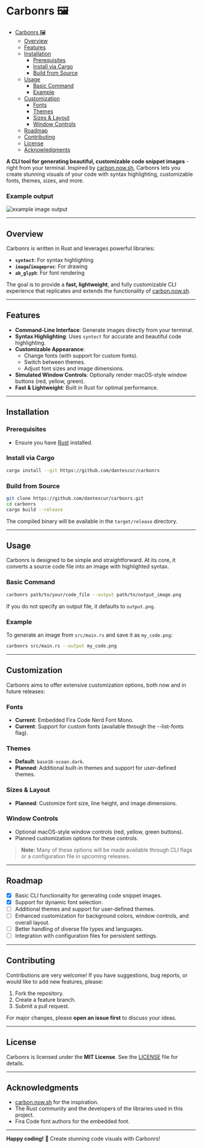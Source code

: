 # Carbonrs 🖼️

<!--toc:start-->

- [Carbonrs 🖼️](#carbonrs-🖼️)
  - [Overview](#overview)
  - [Features](#features)
  - [Installation](#installation)
    - [Prerequisites](#prerequisites)
    - [Install via Cargo](#install-via-cargo)
    - [Build from Source](#build-from-source)
  - [Usage](#usage)
    - [Basic Command](#basic-command)
    - [Example](#example)
  - [Customization](#customization)
    - [Fonts](#fonts)
    - [Themes](#themes)
    - [Sizes & Layout](#sizes-layout)
    - [Window Controls](#window-controls)
  - [Roadmap](#roadmap)
  - [Contributing](#contributing)
  - [License](#license)
  - [Acknowledgments](#acknowledgments)
  <!--toc:end-->

**A CLI tool for generating beautiful, customizable code snippet images** - right from your terminal. Inspired by [carbon.now.sh](https://carbon.now.sh), Carbonrs lets you create stunning visuals of your code with syntax highlighting, customizable fonts, themes, sizes, and more.

### Example output

![example image output](./output.png)

---

## Overview

Carbonrs is written in Rust and leverages powerful libraries:

- **`syntect`**: For syntax highlighting
- **`image`/`imageproc`**: For drawing
- **`ab_glyph`**: For font rendering

The goal is to provide a **fast, lightweight**, and fully customizable CLI experience that replicates and extends the functionality of [carbon.now.sh](https://carbon.now.sh).

---

## Features

- **Command-Line Interface**: Generate images directly from your terminal.
- **Syntax Highlighting**: Uses `syntect` for accurate and beautiful code highlighting.
- **Customizable Appearance**:
  - Change fonts (with support for custom fonts).
  - Switch between themes.
  - Adjust font sizes and image dimensions.
- **Simulated Window Controls**: Optionally render macOS-style window buttons (red, yellow, green).
- **Fast & Lightweight**: Built in Rust for optimal performance.

---

## Installation

### Prerequisites

- Ensure you have [Rust](https://rustup.rs) installed.

### Install via Cargo

```bash
cargo install --git https://github.com/dantescur/carbonrs
```

### Build from Source

```bash
git clone https://github.com/dantescur/carbonrs.git
cd carbonrs
cargo build --release
```

The compiled binary will be available in the `target/release` directory.

---

## Usage

Carbonrs is designed to be simple and straightforward. At its core, it converts a source code file into an image with highlighted syntax.

### Basic Command

```bash
carbonrs path/to/your/code_file --output path/to/output_image.png
```

If you do not specify an output file, it defaults to `output.png`.

### Example

To generate an image from `src/main.rs` and save it as `my_code.png`:

```bash
carbonrs src/main.rs --output my_code.png
```

---

## Customization

Carbonrs aims to offer extensive customization options, both now and in future releases:

### Fonts

- **Current**: Embedded Fira Code Nerd Font Mono.
- **Current**: Support for custom fonts (available through the --list-fonts flag).

### Themes

- **Default**: `base16-ocean.dark`.
- **Planned**: Additional built-in themes and support for user-defined themes.

### Sizes & Layout

- **Planned**: Customize font size, line height, and image dimensions.

### Window Controls

- Optional macOS-style window controls (red, yellow, green buttons).
- Planned customization options for these controls.

> **Note:** Many of these options will be made available through CLI flags or a configuration file in upcoming releases.

---

## Roadmap

- [x] Basic CLI functionality for generating code snippet images.
- [x] Support for dynamic font selection.
- [ ] Additional themes and support for user-defined themes.
- [ ] Enhanced customization for background colors, window controls, and overall layout.
- [ ] Better handling of diverse file types and languages.
- [ ] Integration with configuration files for persistent settings.

---

## Contributing

Contributions are very welcome! If you have suggestions, bug reports, or would like to add new features, please:

1. Fork the repository.
2. Create a feature branch.
3. Submit a pull request.

For major changes, please **open an issue first** to discuss your ideas.

---

## License

Carbonrs is licensed under the **MIT License**. See the [LICENSE](LICENSE) file for details.

---

## Acknowledgments

- [carbon.now.sh](https://carbon.now.sh) for the inspiration.
- The Rust community and the developers of the libraries used in this project.
- Fira Code font authors for the embedded font.

---

**Happy coding!** 🦀 Create stunning code visuals with Carbonrs!
